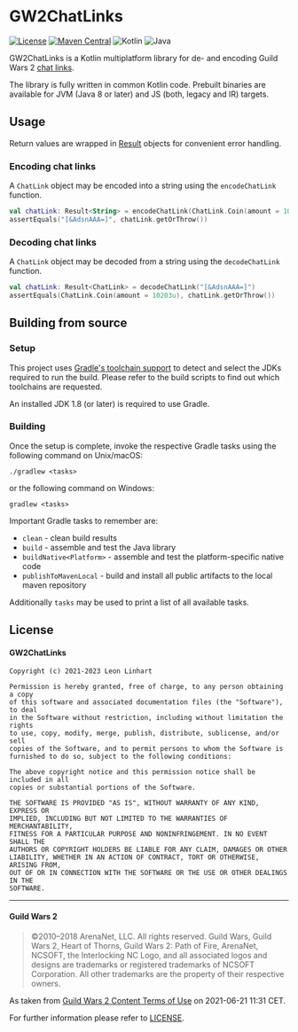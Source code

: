 # GW2ChatLinks

[![License](https://img.shields.io/badge/license-MIT-green.svg?style=flat-square&label=License)](https://github.com/GW2Toolbelt/GW2ChatLinks/blob/master/LICENSE)
[![Maven Central](https://img.shields.io/maven-central/v/com.gw2tb.gw2chatlinks/gw2chatlinks.svg?style=flat-square&label=Maven%20Central)](https://maven-badges.herokuapp.com/maven-central/com.gw2tb.gw2chatlinks/gw2chatlinks)
![Kotlin](https://img.shields.io/badge/Kotlin-1%2E8-green.svg?style=flat-square&color=a97bff&logo=Kotlin)
![Java](https://img.shields.io/badge/Java-8-green.svg?style=flat-square&color=b07219&logo=Java)

GW2ChatLinks is a Kotlin multiplatform library for de- and encoding Guild Wars 2
[chat links](https://wiki.guildwars2.com/wiki/Chat_link_format).

The library is fully written in common Kotlin code. Prebuilt binaries are
available for JVM (Java 8 or later) and JS (both, legacy and IR) targets.


## Usage

Return values are wrapped in [Result](https://kotlinlang.org/api/latest/jvm/stdlib/kotlin/-result/)
objects for convenient error handling.


### Encoding chat links

A `ChatLink` object may be encoded into a string using the `encodeChatLink` function.

```kotlin
val chatLink: Result<String> = encodeChatLink(ChatLink.Coin(amount = 10203u))
assertEquals("[&AdsnAAA=]", chatLink.getOrThrow())
```


### Decoding chat links

A `ChatLink` object may be decoded from a string using the `decodeChatLink` function.

```kotlin
val chatLink: Result<ChatLink> = decodeChatLink("[&AdsnAAA=]")
assertEquals(ChatLink.Coin(amount = 10203u), chatLink.getOrThrow())
```


## Building from source

### Setup

This project uses [Gradle's toolchain support](https://docs.gradle.org/7.3.2/userguide/toolchains.html)
to detect and select the JDKs required to run the build. Please refer to the
build scripts to find out which toolchains are requested.

An installed JDK 1.8 (or later) is required to use Gradle.

### Building

Once the setup is complete, invoke the respective Gradle tasks using the
following command on Unix/macOS:

    ./gradlew <tasks>

or the following command on Windows:

    gradlew <tasks>

Important Gradle tasks to remember are:
- `clean`                   - clean build results
- `build`                   - assemble and test the Java library
- `buildNative<Platform>`   - assemble and test the platform-specific native
                              code
- `publishToMavenLocal`     - build and install all public artifacts to the
                              local maven repository

Additionally `tasks` may be used to print a list of all available tasks.


## License

#### GW2ChatLinks

```
Copyright (c) 2021-2023 Leon Linhart

Permission is hereby granted, free of charge, to any person obtaining a copy
of this software and associated documentation files (the "Software"), to deal
in the Software without restriction, including without limitation the rights
to use, copy, modify, merge, publish, distribute, sublicense, and/or sell
copies of the Software, and to permit persons to whom the Software is
furnished to do so, subject to the following conditions:

The above copyright notice and this permission notice shall be included in all
copies or substantial portions of the Software.

THE SOFTWARE IS PROVIDED "AS IS", WITHOUT WARRANTY OF ANY KIND, EXPRESS OR
IMPLIED, INCLUDING BUT NOT LIMITED TO THE WARRANTIES OF MERCHANTABILITY,
FITNESS FOR A PARTICULAR PURPOSE AND NONINFRINGEMENT. IN NO EVENT SHALL THE
AUTHORS OR COPYRIGHT HOLDERS BE LIABLE FOR ANY CLAIM, DAMAGES OR OTHER
LIABILITY, WHETHER IN AN ACTION OF CONTRACT, TORT OR OTHERWISE, ARISING FROM,
OUT OF OR IN CONNECTION WITH THE SOFTWARE OR THE USE OR OTHER DEALINGS IN THE
SOFTWARE.
```

--------------------------------------------------------------------------------

#### Guild Wars 2

> ©2010–2018 ArenaNet, LLC. All rights reserved. Guild Wars, Guild Wars 2, Heart
of Thorns, Guild Wars 2: Path of Fire, ArenaNet, NCSOFT, the Interlocking NC
Logo, and all associated logos and designs are trademarks or registered
trademarks of NCSOFT Corporation. All other trademarks are the property of their
respective owners.

As taken from [Guild Wars 2 Content Terms of Use](https://www.guildwars2.com/en/legal/guild-wars-2-content-terms-of-use/)
on 2021-06-21 11:31 CET.

For further information please refer to [LICENSE](LICENSE).